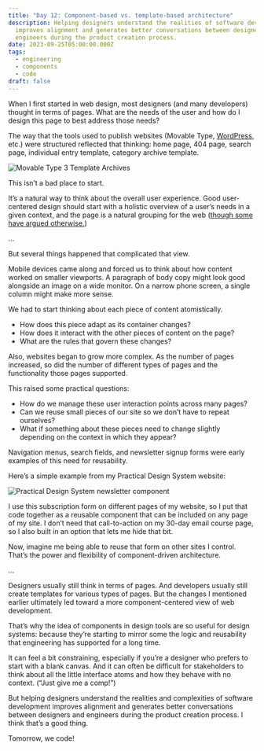 ```yaml
---
title: "Day 12: Component-based vs. template-based architecture"
description: Helping designers understand the realities of software development
  improves alignment and generates better conversations between designers and
  engineers during the product creation process.
date: 2023-09-25T05:00:00.000Z
tags:
  - engineering
  - components
  - code
draft: false
---
```

When I first started in web design, most designers (and many developers) thought in terms of pages. What are the needs of the user and how do I design this page to best address those needs? 

The way that the tools used to publish websites (Movable Type, [WordPress](https://developer.wordpress.org/themes/basics/template-hierarchy/), etc.) were structured reflected that thinking: home page, 404 page, search page, individual entry template, category archive template.

![Movable Type 3 Template Archives](/assets/i/post-mt3-pub-settings.png)

This isn’t a bad place to start. 

It’s a natural way to think about the overall user experience. Good user-centered design should start with a holistic overview of a user’s needs in a given context, and the page is a natural grouping for the web ([though some have argued otherwise.](https://www.anildash.com/2012/08/14/stop_publishing_web_pages/))

…

But several things happened that complicated that view.

Mobile devices came along and forced us to think about how content worked on smaller viewports. A paragraph of body copy might look good alongside an image on a wide monitor. On a narrow phone screen, a single column might make more sense. 

We had to start thinking about each piece of content atomistically. 

* How does this piece adapt as its container changes?
* How does it interact with the other pieces of content on the page?
* What are the rules that govern these changes?

Also, websites began to grow more complex. As the number of pages increased, so did the number of different types of pages and the functionality those pages supported. 

This raised some practical questions:

* How do we manage these user interaction points across many pages?
* Can we reuse small pieces of our site so we don’t have to repeat ourselves?
* What if something about these pieces need to change slightly depending on the context in which they appear?

Navigation menus, search fields, and newsletter signup forms were early examples of this need for reusability.

Here’s a simple example from my Practical Design System website:

![Practical Design System newsletter component](/assets/i/post-pds-newsletter-component.png)

I use this subscription form on different pages of my website, so I put that code together as a reusable component that can be included on any page of my site. I don’t need that call-to-action on my 30-day email course page, so I also built in an option that lets me hide that bit. 

Now, imagine me being able to reuse that form on other sites I control. That’s the power and flexibility of component-driven architecture.

…

Designers usually still think in terms of pages. And developers usually still create templates for various types of pages. But the changes I mentioned earlier ultimately led toward a more component-centered view of web development.

That’s why the idea of components in design tools are so useful for design systems: because they’re starting to mirror some the logic and reusability that engineering has supported for a long time.

It can feel a bit constraining, especially if you’re a designer who prefers to start with a blank canvas. And it can often be difficult for stakeholders to think about all the little interface atoms and how they behave with no context. (“Just give me a comp!”)

But helping designers understand the realities and complexities of software development improves alignment and generates better conversations between designers and engineers during the product creation process. I think that’s a good thing.

Tomorrow, we code!